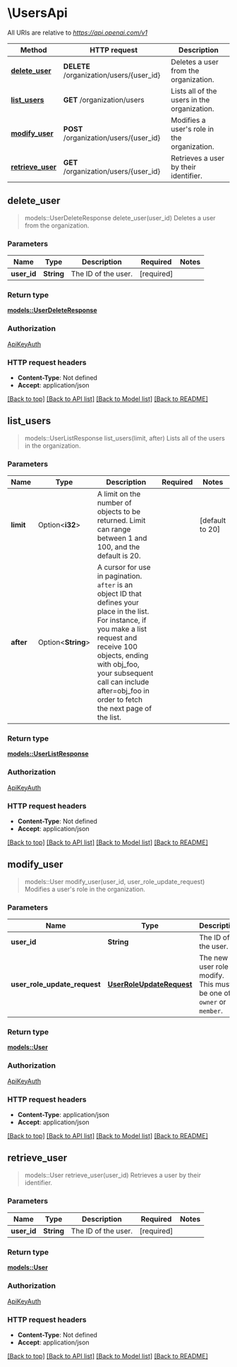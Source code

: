 # \UsersApi

All URIs are relative to *https://api.openai.com/v1*

Method | HTTP request | Description
------------- | ------------- | -------------
[**delete_user**](UsersApi.md#delete_user) | **DELETE** /organization/users/{user_id} | Deletes a user from the organization.
[**list_users**](UsersApi.md#list_users) | **GET** /organization/users | Lists all of the users in the organization.
[**modify_user**](UsersApi.md#modify_user) | **POST** /organization/users/{user_id} | Modifies a user's role in the organization.
[**retrieve_user**](UsersApi.md#retrieve_user) | **GET** /organization/users/{user_id} | Retrieves a user by their identifier.



## delete_user

> models::UserDeleteResponse delete_user(user_id)
Deletes a user from the organization.

### Parameters


Name | Type | Description  | Required | Notes
------------- | ------------- | ------------- | ------------- | -------------
**user_id** | **String** | The ID of the user. | [required] |

### Return type

[**models::UserDeleteResponse**](UserDeleteResponse.md)

### Authorization

[ApiKeyAuth](../README.md#ApiKeyAuth)

### HTTP request headers

- **Content-Type**: Not defined
- **Accept**: application/json

[[Back to top]](#) [[Back to API list]](../README.md#documentation-for-api-endpoints) [[Back to Model list]](../README.md#documentation-for-models) [[Back to README]](../README.md)


## list_users

> models::UserListResponse list_users(limit, after)
Lists all of the users in the organization.

### Parameters


Name | Type | Description  | Required | Notes
------------- | ------------- | ------------- | ------------- | -------------
**limit** | Option<**i32**> | A limit on the number of objects to be returned. Limit can range between 1 and 100, and the default is 20.  |  |[default to 20]
**after** | Option<**String**> | A cursor for use in pagination. `after` is an object ID that defines your place in the list. For instance, if you make a list request and receive 100 objects, ending with obj_foo, your subsequent call can include after=obj_foo in order to fetch the next page of the list.  |  |

### Return type

[**models::UserListResponse**](UserListResponse.md)

### Authorization

[ApiKeyAuth](../README.md#ApiKeyAuth)

### HTTP request headers

- **Content-Type**: Not defined
- **Accept**: application/json

[[Back to top]](#) [[Back to API list]](../README.md#documentation-for-api-endpoints) [[Back to Model list]](../README.md#documentation-for-models) [[Back to README]](../README.md)


## modify_user

> models::User modify_user(user_id, user_role_update_request)
Modifies a user's role in the organization.

### Parameters


Name | Type | Description  | Required | Notes
------------- | ------------- | ------------- | ------------- | -------------
**user_id** | **String** | The ID of the user. | [required] |
**user_role_update_request** | [**UserRoleUpdateRequest**](UserRoleUpdateRequest.md) | The new user role to modify. This must be one of `owner` or `member`. | [required] |

### Return type

[**models::User**](User.md)

### Authorization

[ApiKeyAuth](../README.md#ApiKeyAuth)

### HTTP request headers

- **Content-Type**: application/json
- **Accept**: application/json

[[Back to top]](#) [[Back to API list]](../README.md#documentation-for-api-endpoints) [[Back to Model list]](../README.md#documentation-for-models) [[Back to README]](../README.md)


## retrieve_user

> models::User retrieve_user(user_id)
Retrieves a user by their identifier.

### Parameters


Name | Type | Description  | Required | Notes
------------- | ------------- | ------------- | ------------- | -------------
**user_id** | **String** | The ID of the user. | [required] |

### Return type

[**models::User**](User.md)

### Authorization

[ApiKeyAuth](../README.md#ApiKeyAuth)

### HTTP request headers

- **Content-Type**: Not defined
- **Accept**: application/json

[[Back to top]](#) [[Back to API list]](../README.md#documentation-for-api-endpoints) [[Back to Model list]](../README.md#documentation-for-models) [[Back to README]](../README.md)

